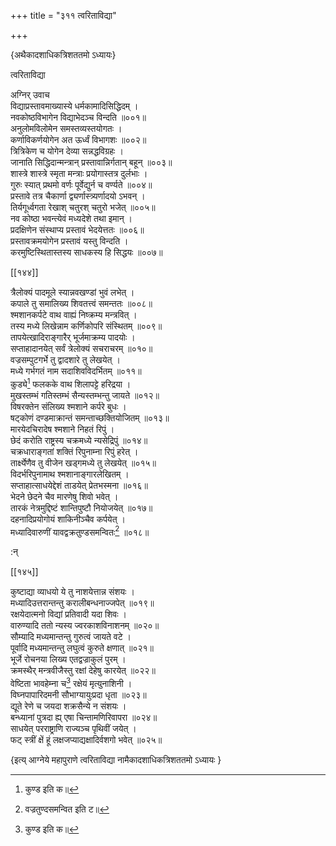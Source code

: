 +++
title = "३११ त्वरिताविद्या"

+++

\{अथैकादशाधिकत्रिशततमो ऽध्यायः\}

त्वरिताविद्या  
    
अग्निर् उवाच  
विद्याप्रस्तावमाख्यास्ये धर्मकामादिसिद्धिदम् ।  
नवकोष्ठविभागेन विद्याभेदञ्च विन्दति ॥००१॥  
अनुलोमविलोमेन समस्तव्यस्तयोगतः ।  
कर्णाविकर्णयोगेन अत ऊर्ध्वं विभागशः ॥००२॥  
त्रित्रिकेण च योगेन देव्या सन्नद्धविग्रहः ।  
जानाति सिद्धिदान्मन्त्रान् प्रस्तावान्निर्गतान् बहून् ॥००३॥  
शास्त्रे शास्त्रे स्मृता मन्त्राः प्रयोगास्तत्र दुर्लभाः   ।  
गुरुः स्यात् प्रथमो वर्णः पूर्वेद्युर्न च वर्ण्यते   ॥००४॥  
प्रस्तावे तत्र चैकार्णा द्व्यर्णास्त्र्यर्णादयो ऽभवन्   ।  
तिर्यगूर्ध्वगता रेखाश् चतुरश् चतुरो भजेत् ॥००५॥  
नव कोष्ठा भवन्त्येवं मध्यदेशे तथा इमान्   ।  
प्रदक्षिणेन संस्थाप्य प्रस्तावं भेदयेत्ततः   ॥००६॥  
प्रस्तावक्रमयोगेन प्रस्तावं यस्तु विन्दति ।  
करमुष्टिस्थितास्तस्य साधकस्य हि सिद्धयः ॥००७॥  

[[१४४]]
    
त्रैलोक्यं पादमूले स्यान्नवखण्डां भुवं लभेत्   ।  
कपाले तु समालिख्य शिवतत्त्वं समन्ततः ॥००८॥  
श्मशानकर्पटे वाथ वाह्यं निष्क्रम्य मन्त्रवित्   ।  
तस्य मध्ये लिखेन्नाम कर्णिकोपरि संस्थितम् ॥००९॥  
तापयेत्खादिराङ्गारैर् भूर्जमाक्रम्य पादयोः   ।  
सप्ताहादानयेत् सर्वं त्रेलोक्यं सचराचरम् ॥०१०॥  
वज्रसम्पुटगर्भे तु द्वादशारे तु लेखयेत् ।  
मध्ये गर्भगतं नाम सदाशिवविदर्भितम् ॥०११॥  
कुड्ये[^१] फलकके वाथ शिलापट्टे हरिद्रया ।  
मुखस्तम्भं गतिस्तम्भं सैन्यस्तम्भन्तु जायते ॥०१२॥  
विषरक्तेन संलिख्य श्मशाने कर्परे बुधः ।  
षट्कोणं दण्डमाक्रान्तं समन्ताच्छक्तियोजितम्   ॥०१३॥  
मारयेदचिरादेष श्मशाने निहतं रिपुं ।  
छेदं करोति राष्ट्रस्य चक्रमध्ये न्यसेद्रिपुं ॥०१४॥  
चक्रधाराङ्गतां शक्तिं रिपुनाम्ना रिपुं हरेत्   ।  
तार्क्ष्येणैव तु वीजेन खड्गमध्ये तु लेखयेत् ॥०१५॥  
विदर्भरिपुनामाथ श्मशानाङ्गारलेखितम् ।  
सप्ताहात्साधयेद्देशं ताडयेत् प्रेतभस्मना ॥०१६॥  
भेदने छेदने चैव मारणेषु शिवो भवेत् ।  
तारकं नेत्रमुद्दिष्टं शान्तिपुष्टौ नियोजयेत्   ॥०१७॥  
दहनादिप्रयोगोयं शाकिनीञ्चैव कर्पयेत् ।  
मध्यादिवारुणीं यावद्वक्रतुण्डसमन्वितः[^२]   ॥०१८॥  
    
:न्  
    
[^१]: कुण्ड इति क॥  
    
[^२]: वज्रतुण्दसमन्वित इति ट॥  

[[१४५]]
    
कुष्टाद्या व्याधयो ये तु नाशयेत्तान्न संशयः   ।  
मध्यादिउत्तरान्तन्तु करालीबन्धनाज्जपेत् ॥०१९॥  
रक्षयेदात्मनो विद्यां प्रतिवादी यदा शिवः ।  
वारुण्यादि ततो न्यस्य ज्वरकाशविनाशनम् ॥०२०॥  
सौम्यादि मध्यमान्तन्तु गुरुत्वं जायते वटे ।  
पूर्वादि मध्यमान्तन्तु लघुत्वं कुरुते क्षणात्   ॥०२१॥  
भूर्जे रोचनया लिख्य एतद्वज्राकुलं पुरम् ।  
क्रमस्थैर् मन्त्रवीजैस्तु रक्षां देहेषु कारयेत् ॥०२२॥  
वेष्टिता भावहेम्ना च[^१] रक्षेयं मृत्युनाशिनी   ।  
विघ्नपापारिदमनी सौभाग्यायुःप्रदा धृता   ॥०२३॥  
द्यूते रेणे च जयदा शक्रसैन्ये न संशयः ।  
बन्ध्यानां पुत्रदा ह्य् एषा चिन्तामणिरिवापरा   ॥०२४॥  
साधयेत् परराष्ट्राणि राज्यञ्च पृथिवीं जयेत्   ।  
फट् स्त्रीं क्षें हूं लक्षजप्याद्यक्षादिर्वशगो भवेत्   ॥०२५॥

\{इत्य् आग्नेये महापुराणे त्वरिताविद्या नामैकादशाधिकत्रिशततमो ऽध्यायः  }
    